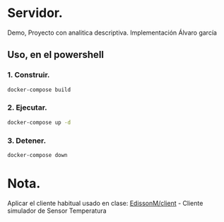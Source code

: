# Servidor.
Demo, Proyecto con analitica descriptiva. Implementación Álvaro garcía

## Uso, en el powershell
### 1. Construir.
```bash
docker-compose build
```

### 2. Ejecutar.
```bash
docker-compose up -d
```

### 3. Detener.
```bash
docker-compose down
```
# Nota.

Aplicar el cliente habitual usado en clase:
[EdissonM/client](https://github.com/EdissonM/client.git) - Cliente simulador de Sensor Temperatura
